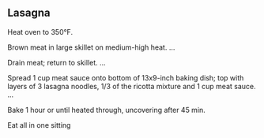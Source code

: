## Lasagna
Heat oven to 350°F.

Brown meat in large skillet on medium-high heat. ...

Drain meat; return to skillet. ...

Spread 1 cup meat sauce onto bottom of 13x9-inch baking dish; top with layers of 3 lasagna noodles, 1/3 of the ricotta mixture and 1 cup meat sauce. ...

Bake 1 hour or until heated through, uncovering after 45 min.

Eat all in one sitting
